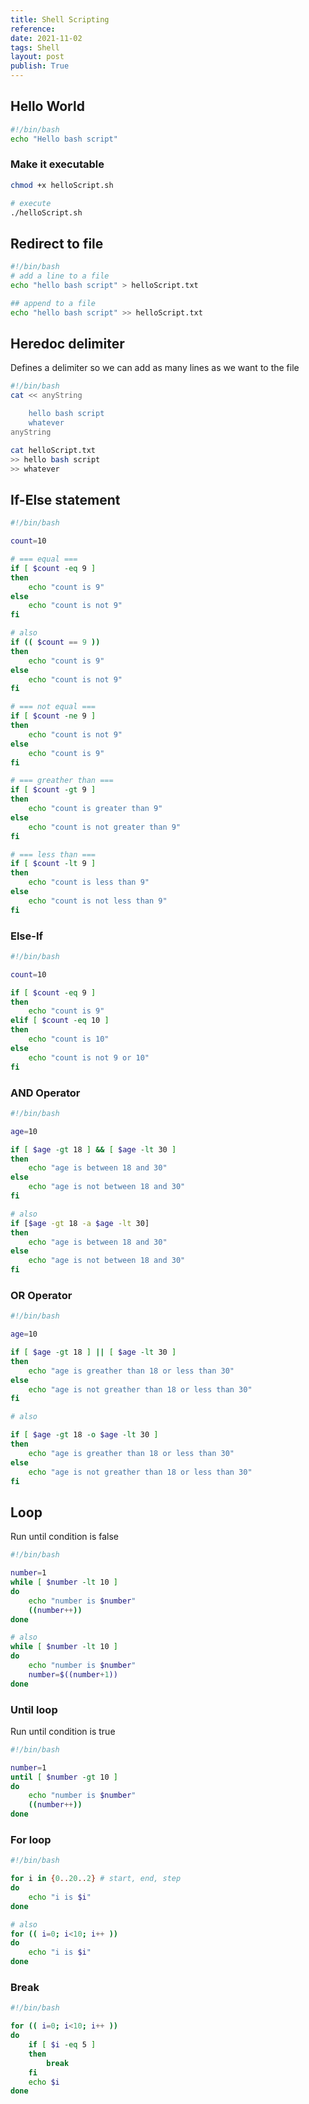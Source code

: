 ```yaml
---
title: Shell Scripting
reference:
date: 2021-11-02
tags: Shell
layout: post
publish: True
---
```


## Hello World

```bash
#!/bin/bash
echo "Hello bash script"
```

### Make it executable

```bash
chmod +x helloScript.sh

# execute
./helloScript.sh
```

## Redirect to file

```bash
#!/bin/bash
# add a line to a file
echo "hello bash script" > helloScript.txt

## append to a file
echo "hello bash script" >> helloScript.txt
```

## Heredoc delimiter

Defines a delimiter so we can add as many lines as we want to the file

```bash
#!/bin/bash
cat << anyString

    hello bash script
    whatever
anyString

cat helloScript.txt
>> hello bash script
>> whatever
```

## If-Else statement

```bash
#!/bin/bash

count=10

# === equal ===
if [ $count -eq 9 ]
then
    echo "count is 9"
else
    echo "count is not 9"
fi

# also
if (( $count == 9 ))
then
    echo "count is 9"
else
    echo "count is not 9"
fi

# === not equal ===
if [ $count -ne 9 ]
then
    echo "count is not 9"
else
    echo "count is 9"
fi

# === greather than ===
if [ $count -gt 9 ]
then
    echo "count is greater than 9"
else
    echo "count is not greater than 9"
fi

# === less than ===
if [ $count -lt 9 ]
then
    echo "count is less than 9"
else
    echo "count is not less than 9"
fi
```

### Else-If

```bash
#!/bin/bash

count=10

if [ $count -eq 9 ]
then
    echo "count is 9"
elif [ $count -eq 10 ]
then
    echo "count is 10"
else
    echo "count is not 9 or 10"
fi
```

### AND Operator

```bash
#!/bin/bash

age=10

if [ $age -gt 18 ] && [ $age -lt 30 ]
then
    echo "age is between 18 and 30"
else
    echo "age is not between 18 and 30"
fi

# also
if [$age -gt 18 -a $age -lt 30]
then
    echo "age is between 18 and 30"
else
    echo "age is not between 18 and 30"
fi
```

### OR Operator

```bash
#!/bin/bash

age=10

if [ $age -gt 18 ] || [ $age -lt 30 ]
then
    echo "age is greather than 18 or less than 30"
else
    echo "age is not greather than 18 or less than 30"
fi

# also

if [ $age -gt 18 -o $age -lt 30 ]
then
    echo "age is greather than 18 or less than 30"
else
    echo "age is not greather than 18 or less than 30"
fi
```

## Loop

Run until condition is false
```bash
#!/bin/bash

number=1
while [ $number -lt 10 ]
do
    echo "number is $number"
    ((number++))
done

# also
while [ $number -lt 10 ]
do
    echo "number is $number"
    number=$((number+1))
done
```

### Until loop
Run until condition is true
```bash
#!/bin/bash

number=1
until [ $number -gt 10 ]
do
    echo "number is $number"
    ((number++))
done
```

### For loop

```bash
#!/bin/bash

for i in {0..20..2} # start, end, step
do
    echo "i is $i"
done

# also
for (( i=0; i<10; i++ ))
do
    echo "i is $i"
done
```

### Break

```bash
#!/bin/bash

for (( i=0; i<10; i++ ))
do
    if [ $i -eq 5 ]
    then
        break
    fi
    echo $i
done
```